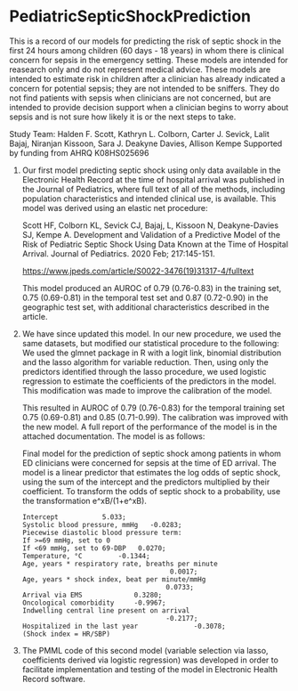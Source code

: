 # PediatricSepticShockPrediction
This is a record of our models for predicting the risk of septic shock in the first 24 hours among children (60 days - 18 years) in whom there is clinical concern for sepsis in the emergency setting. These models are intended for reasearch only and do not represent medical advice. These models are intended to estimate risk in children after a clinician has already indicated a concern for potential sepsis; they are not intended to be sniffers. They do not find patients with sepsis when clinicians are not concerned, but are intended to provide decision support when a clinician begins to worry about sepsis and is not sure how likely it is or the next steps to take.

Study Team: Halden F. Scott, Kathryn L. Colborn, Carter J. Sevick, Lalit Bajaj, Niranjan Kissoon, Sara J. Deakyne Davies, Allison Kempe
Supported by funding from AHRQ K08HS025696

1.  Our first model predicting septic shock using only data available in the Electronic Health Record at the time of hospital arrival was published in the Journal of Pediatrics, where full text of all of the methods, including population characteristics and intended clinical use, is available. This model was derived using an elastic net procedure: 

	Scott HF, Colborn KL, Sevick CJ, Bajaj, L, Kissoon N, Deakyne-Davies SJ, Kempe A. Development and Validation of a Predictive Model of the Risk of Pediatric Septic Shock Using Data Known at the Time of Hospital Arrival. Journal of Pediatrics. 2020 Feb; 217:145-151. 
	
	https://www.jpeds.com/article/S0022-3476(19)31317-4/fulltext

	This model produced an AUROC of 0.79 (0.76-0.83) in the training set, 0.75 (0.69-0.81) in the temporal test set and 0.87 (0.72-0.90) in the geographic test set, with additional characteristics described in the article.

2.	We have since updated this model. In our new procedure, we used the same datasets, but modified our statistical procedure to the following: We used the glmnet package in R with a logit link, binomial distribution and the lasso algorithm for variable reduction. Then, using only the predictors identified through the lasso procedure, we used logistic regression to estimate the coefficients of the predictors in the model. This modification was made to improve the calibration of the model.

	This resulted in AUROC of 0.79 (0.76-0.83) for the temporal training set 0.75 (0.69-0.81) and 0.85 (0.71-0.99). The calibration was improved with the new model. A full report of the performance of the model is in the attached documentation. The model is as follows:

	Final model for the prediction of septic shock among patients in whom ED clinicians were concerned for sepsis at the time of ED arrival. The model is a linear predictor that estimates the log odds of septic shock, using the sum of the intercept and the predictors multiplied by their coefficient. To transform the odds of septic shock to a probability, use the transformation e^xB/(1+e^xB).

		Intercept			5.033; 
		Systolic blood pressure, mmHg	-0.0283;
		Piecewise diastolic blood pressure term:
		If >=69 mmHg, set to 0
		If <69 mmHg, set to 69-DBP	 0.0270;
		Temperature, °C			-0.1344;
		Age, years * respiratory rate, breaths per minute	
                                         	 0.0017;
		Age, years * shock index, beat per minute/mmHg	
                                          	0.0733;
		Arrival via EMS		    	0.3280;
		Oncological comorbidity		-0.9967;
		Indwelling central line present on arrival
                                        	-0.2177;
		Hospitalized in the last year	           -0.3078;
		(Shock index = HR/SBP)

3.	The PMML code of this second model (variable selection via lasso, coefficients derived via logistic regression) was developed in order to facilitate implementation and testing of the model in Electronic Health Record software.
